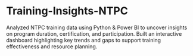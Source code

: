 # Training-Insights-NTPC
Analyzed NTPC training data using Python &amp; Power BI to uncover insights on program duration, certification, and participation. Built an interactive dashboard highlighting key trends and gaps to support training effectiveness and resource planning.
